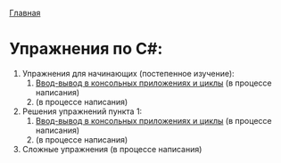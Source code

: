 [Главная](https://dmitriysidyakin.github.io/CSharp-Tutorials/)

# Упражнения по C#:

1. Упражнения для начинающих (постепенное изучение):
	1. [Ввод-вывод в консольных приложениях и циклы](/001-Input-Output-Cycles/) (в процессе написания)
	2. (в процессе написания)
2. Решения упражнений пункта 1:
	1. [Ввод-вывод в консольных приложениях и циклы](/001-Input-Output-Cycles/solution) (в процессе написания)
	2. (в процессе написания)
3. Сложные упражнения (в процессе написания)
